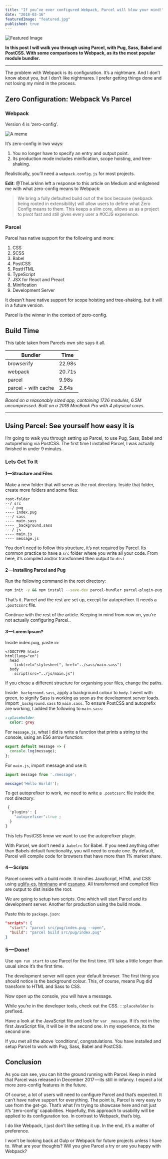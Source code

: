 ```yaml
---
title: "If you’ve ever configured Webpack, Parcel will blow your mind!"
date: "2018-03-16"
featuredImage: "featured.jpg"
published: true
---
```


![Featured Image](./featured.jpg)

**In this post I will walk you through using Parcel, with Pug, Sass, Babel and PostCSS. With some comparisons to Webpack, as its the most popular module bundler.**

---

The problem with Webpack is its configuration. It’s a nightmare. And I don’t know about you, but I don’t like nightmares. I prefer getting things done and not losing my mind in the process.

## Zero Configuration: Webpack Vs Parcel

### Webpack

Version 4 is ‘zero-config’.

![A meme](./meme.jpeg)

It’s zero-config in two ways:

1.  You no longer have to specify an entry and output point.
2.  Its production mode includes minification, scope hoisting, and tree-shaking.

Realistically, you’ll need a `webpack.config.js` for most projects.

**Edit**: @TheLarkInn left a response to this article on Medium and enligtened me with what zero-config means to Webpack:

> We bring a fully defaulted build out of the box because (webpack being rooted in extensibility) will allow users to define what Zero Config means to them. This keeps a slim core, allows us as a project to pivot fast and still gives every user a #0CJS experience.

### Parcel

Parcel has native support for the following and more:

1.  CSS
2.  SCSS
3.  Babel
4.  PostCSS
5.  PostHTML
6.  TypeScript
7.  JSX for React and Preact
8.  Minification
9.  Development Server

It doesn’t have native support for scope hoisting and tree-shaking, but it will in a future version.

Parcel is the winner in the context of zero-config.

## Build Time

This table taken from Parcels own site says it all.

| Bundler             | Time   |
| ------------------- | ------ |
| browserify          | 22.98s |
| webpack             | 20.71s |
| parcel              | 9.98s  |
| parcel - with cache | 2.64s  |

_Based on a reasonably sized app, containing 1726 modules, 6.5M uncompressed. Built on a 2016 MacBook Pro with 4 physical cores._

---

## Using Parcel: See yourself how easy it is

I’m going to walk you through setting up Parcel, to use Pug, Sass, Babel and autoprefixing via PostCSS. The first time I installed Parcel, I was actually finished in under 9 minutes.

### Lets Get To It

#### 1 — Structure and Files

Make a new folder that will serve as the root directory. Inside that folder, create more folders and some files:

```
root-folder
--/ src
---/ pug
---- index.pug
---/ sass
---- main.sass
---- _background.sass
---/ js
---- main.js
---- message.js
```

You don’t need to follow this structure, it’s not required by Parcel. Its common practice to have a `src` folder where you write all your code. From here, it’s compiled and/or transformed then output to `dist`

#### 2 — Installing Parcel and Pug

Run the following command in the root directory:

```bash
npm init -y && npm install --save-dev parcel-bundler parcel-plugin-pug
```

That’s it. Parcel and the rest are set up, except for autoprefixer. It needs a `.postcssrc` file.

Continue with the rest of the article. Keeping in mind from now on, you’re not actually configuring Parcel..

#### 3 — Lorem Ipsum?

Inside index.pug, paste in:

```pug
<!DOCTYPE html>
html(lang="en")
  head
    link(rel="stylesheet", href="../sass/main.sass")
  body
    script(src="../js/main.js")
```

If you chose a different structure for organising your files, change the paths.

Inside `_background.sass`, apply a background colour to `body`. I went with green, to signify Sass is working as soon as the development server loads. Import `_background.sass` to `main.sass`. To ensure PostCSS and autoprefix are working, I added the following to `main.sass`:

```sass
::placeholder
  color: grey
```

For `message.js`, what I did is write a function that prints a string to the console, using an ES6 arrow function:

```javascript
export default message => {
  console.log(message);
};
```

For `main.js`, import message and use it:

```javascript
import message from './message';

message('Hello World!');
```

To get autoprefixer to work, we need to write a `.postcssrc` file inside the root directory:

```css
 {
  'plugins': {
    "autoprefixer":true ;
  }
}
```

This lets PostCSS know we want to use the autoprefixer plugin.

With Parcel, we don’t need a .`babelrc` for Babel. If you need anything other than Babels default functionality, you will need to create one. By default, Parcel will compile code for browsers that have more than 1% market share.

#### 4 — Scripts

Parcel comes with a build mode. It minifies JavaScript, HTML and CSS using [uglify-es](https://github.com/mishoo/UglifyJS2/tree/harmony), [htmlnano](https://github.com/posthtml/htmlnano) and [cssnano](http://cssnano.co/). All transformed and compiled files are output to dist inside the root.

We are going to setup two scripts. One which will start Parcel and its development server. Another for production using the build mode.

Paste this to `package.json`:

```json
"scripts": {
  "start": "parcel src/pug/index.pug --open",
  "build": "parcel build src/pug/index.pug"
}
```

### 5 — Done!

Use `npm run start` to use Parcel for the first time. It’ll take a little longer than usual since it’s the first time.

The development server will open your default browser. The first thing you should notice is the background colour. This, of course, means Pug did transform to HTML and Sass to CSS.

Now open up the console, you will have a message.

While you’re in the developer tools, check out the CSS. `::placeholder` is prefixed.

Have a look at the JavaScript file and look for `var _message`. If it’s not in the first JavaScript file, it will be in the second one. In my experience, its the second one.

If you met all the above ‘conditions’, congratulations. You have installed and setup Parcel to work with Pug, Sass, Babel and PostCSS.

## Conclusion

As you can see, you can hit the ground running with Parcel. Keep in mind that Parcel was released in December 2017 — its still in infancy. I expect a lot more zero-config features in the future.

Of course, a lot of users will need to configure Parcel and that’s expected. It can’t have native support for everything. The point is, Parcel is very easy to use from the get-go. That’s what I’m trying to showcase here and not just it’s ‘zero-config’ capabilities. Hopefully, this approach to usability will be applied to its configuration too. In contrast to Webpack, that’s big.

I do like Webpack, I just don’t like setting it up. In the end, it’s a matter of preference.

I won’t be looking back at Gulp or Webpack for future projects unless I have to. What are your thoughts? Will you give Parcel a try or are you happy with Webpack?
